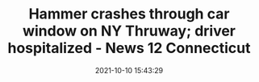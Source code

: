 ---
"title": "Hammer crashes through car window on NY Thruway; driver hospitalized - News 12 Connecticut"
"date": "2021-10-10 15:43:29"
"feed_name": "GOOGLENEWSCONSTRUCTION"
"feed_website": "https://news.google.com/search?q=construction%2Bincident&hl=en-US&gl=US&ceid=US:en"
"feed_rss": "https://news.google.com/rss/search?q=construction%2Bincident&hl=en-US&gl=US&ceid=US:en"
"link": "https://connecticut.news12.com/hammer-crashes-through-car-window-on-ny-thruway-driver-hospitalized"
"source": "{'href': 'https://connecticut.news12.com', 'title': 'News 12 Connecticut'}"
"file": "_posts/2021-1-1-dbf2fb408a1f62b49ffb62b5d02dd01545ee5e2a.md"
"accident": "0"
"drilling": "0"
"dead": "0"
"injured": "0"
"arrested": "0"
"place": "unknown place"
"where": "unknown site"
"causes": "unknown"
"place_uri": "unknown place"
---